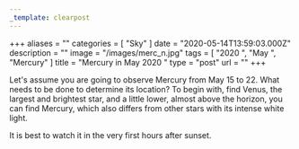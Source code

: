 ```yaml
---
_template: clearpost
---
```



+++
aliases = ""
categories = [ "Sky" ]
date = "2020-05-14T13:59:03.000Z"
description = ""
image = "/images/merc_n.jpg"
tags = [ "2020 ", "May ", "Mercury" ]
title = "Mercury in May 2020 "
type = "post"
url = ""
+++


Let's assume you are going to observe Mercury from May 15 to 22. What needs to be done to determine its location? To begin with, find Venus, the largest and brightest star, and a little lower, almost above the horizon, you can find Mercury, which also differs from other stars with its intense white light.  
  
It is best to watch it in the very first hours after sunset.
